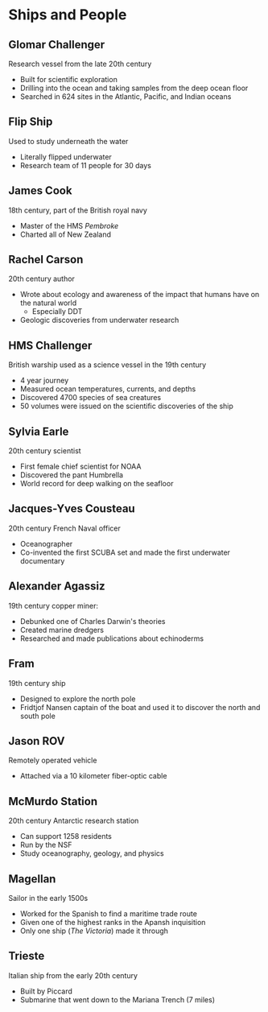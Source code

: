 # Ships and People

## Glomar Challenger
Research vessel from the late 20th century
- Built for scientific exploration
- Drilling into the ocean and taking samples from the deep ocean floor
- Searched in 624 sites in the Atlantic, Pacific, and Indian oceans

## Flip Ship
Used to study underneath the water
- Literally flipped underwater
- Research team of 11 people for 30 days

## James Cook
18th century, part of the British royal navy
- Master of the HMS *Pembroke*
- Charted all of New Zealand

## Rachel Carson
20th century author
- Wrote about ecology and awareness of the impact that humans have on the natural world
	- Especially DDT
- Geologic discoveries from underwater research

## HMS Challenger
British warship used as a science vessel in the 19th century
- 4 year journey
- Measured ocean temperatures, currents, and depths
- Discovered 4700 species of sea creatures
- 50 volumes were issued on the scientific discoveries of the ship

## Sylvia Earle
20th century scientist
- First female chief scientist for NOAA
- Discovered the pant Humbrella
- World record for deep walking on the seafloor

## Jacques-Yves Cousteau
20th century French Naval officer
- Oceanographer
- Co-invented the first SCUBA set and made the first underwater documentary

## Alexander Agassiz
19th century copper miner:
- Debunked one of Charles Darwin's theories
- Created marine dredgers
- Researched and made publications about echinoderms

## Fram
19th century ship
- Designed to explore the north pole
- Fridtjof Nansen captain of the boat and used it to discover the north and south pole

## Jason ROV
Remotely operated vehicle
- Attached via a 10 kilometer fiber-optic cable

## McMurdo Station
20th century Antarctic research station
- Can support 1258 residents
- Run by the NSF
- Study oceanography, geology, and physics

## Magellan
Sailor in the early 1500s
- Worked for the Spanish to find a maritime trade route
- Given one of the highest ranks in the Apansh inquisition
- Only one ship (*The Victoria*) made it through

## Trieste
Italian ship from the early 20th century
- Built by Piccard
- Submarine that went down to the Mariana Trench (7 miles) 
